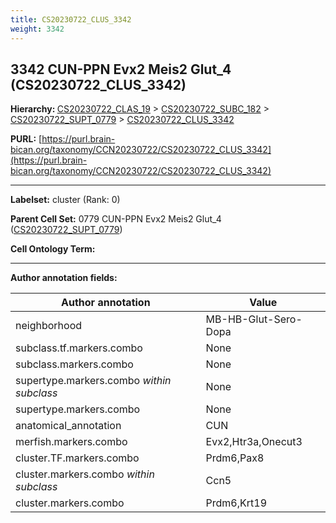 ```yaml
---
title: CS20230722_CLUS_3342
weight: 3342
---
```

## 3342 CUN-PPN Evx2 Meis2 Glut_4 (CS20230722_CLUS_3342)
<b>Hierarchy: </b>
[CS20230722_CLAS_19](../CS20230722_CLAS_19) >
[CS20230722_SUBC_182](../CS20230722_SUBC_182) >
[CS20230722_SUPT_0779](../CS20230722_SUPT_0779) >
[CS20230722_CLUS_3342](../CS20230722_CLUS_3342)

**PURL:** [https://purl.brain-bican.org/taxonomy/CCN20230722/CS20230722_CLUS_3342](https://purl.brain-bican.org/taxonomy/CCN20230722/CS20230722_CLUS_3342)

---


**Labelset:** cluster (Rank: 0)

**Parent Cell Set:** 0779 CUN-PPN Evx2 Meis2 Glut_4 ([CS20230722_SUPT_0779](../CS20230722_SUPT_0779))



**Cell Ontology Term:** 

[MARKER GENES.]: #


---

[TRANSFERRED ANNOTATIONS.]: #


[AUTHOR ANNOTATION FIELDS.]: #


**Author annotation fields:**

| Author annotation | Value |
|-------------------|-------|
|neighborhood|MB-HB-Glut-Sero-Dopa|
|subclass.tf.markers.combo|None|
|subclass.markers.combo|None|
|supertype.markers.combo _within subclass_|None|
|supertype.markers.combo|None|
|anatomical_annotation|CUN|
|merfish.markers.combo|Evx2,Htr3a,Onecut3|
|cluster.TF.markers.combo|Prdm6,Pax8|
|cluster.markers.combo _within subclass_|Ccn5|
|cluster.markers.combo|Prdm6,Krt19|
